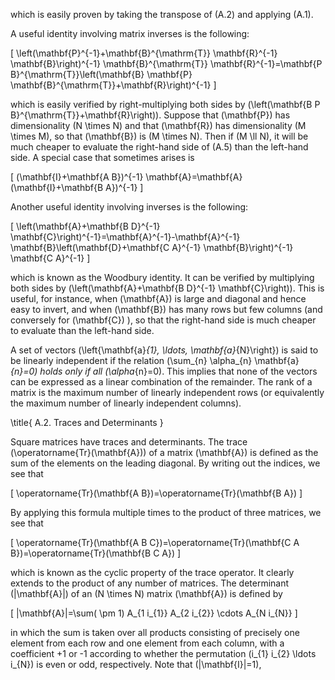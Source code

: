 which is easily proven by taking the transpose of (A.2) and applying (A.1).

A useful identity involving matrix inverses is the following:

\[
\left(\mathbf{P}^{-1}+\mathbf{B}^{\mathrm{T}} \mathbf{R}^{-1} \mathbf{B}\right)^{-1} \mathbf{B}^{\mathrm{T}} \mathbf{R}^{-1}=\mathbf{P B}^{\mathrm{T}}\left(\mathbf{B} \mathbf{P} \mathbf{B}^{\mathrm{T}}+\mathbf{R}\right)^{-1}
\]

which is easily verified by right-multiplying both sides by \(\left(\mathbf{B P B}^{\mathrm{T}}+\mathbf{R}\right)\). Suppose that \(\mathbf{P}\) has dimensionality \(N \times N\) and that \(\mathbf{R}\) has dimensionality \(M \times M\), so that \(\mathbf{B}\) is \(M \times N\). Then if \(M \ll N\), it will be much cheaper to evaluate the right-hand side of (A.5) than the left-hand side. A special case that sometimes arises is

\[
(\mathbf{I}+\mathbf{A B})^{-1} \mathbf{A}=\mathbf{A}(\mathbf{I}+\mathbf{B A})^{-1}
\]

Another useful identity involving inverses is the following:

\[
\left(\mathbf{A}+\mathbf{B D}^{-1} \mathbf{C}\right)^{-1}=\mathbf{A}^{-1}-\mathbf{A}^{-1} \mathbf{B}\left(\mathbf{D}+\mathbf{C A}^{-1} \mathbf{B}\right)^{-1} \mathbf{C A}^{-1}
\]

which is known as the Woodbury identity. It can be verified by multiplying both sides by \(\left(\mathbf{A}+\mathbf{B D}^{-1} \mathbf{C}\right)\). This is useful, for instance, when \(\mathbf{A}\) is large and diagonal and hence easy to invert, and when \(\mathbf{B}\) has many rows but few columns (and conversely for \(\mathbf{C}\) ), so that the right-hand side is much cheaper to evaluate than the left-hand side.

A set of vectors \(\left\{\mathbf{a}_{1}, \ldots, \mathbf{a}_{N}\right\}\) is said to be linearly independent if the relation \(\sum_{n} \alpha_{n} \mathbf{a}_{n}=0\) holds only if all \(\alpha_{n}=0\). This implies that none of the vectors can be expressed as a linear combination of the remainder. The rank of a matrix is the maximum number of linearly independent rows (or equivalently the maximum number of linearly independent columns).

\title{
A.2. Traces and Determinants
}

Square matrices have traces and determinants. The trace \(\operatorname{Tr}(\mathbf{A})\) of a matrix \(\mathbf{A}\) is defined as the sum of the elements on the leading diagonal. By writing out the indices, we see that

\[
\operatorname{Tr}(\mathbf{A B})=\operatorname{Tr}(\mathbf{B A})
\]

By applying this formula multiple times to the product of three matrices, we see that

\[
\operatorname{Tr}(\mathbf{A B C})=\operatorname{Tr}(\mathbf{C A B})=\operatorname{Tr}(\mathbf{B C A})
\]

which is known as the cyclic property of the trace operator. It clearly extends to the product of any number of matrices. The determinant \(|\mathbf{A}|\) of an \(N \times N\) matrix \(\mathbf{A}\) is defined by

\[
|\mathbf{A}|=\sum( \pm 1) A_{1 i_{1}} A_{2 i_{2}} \cdots A_{N i_{N}}
\]

in which the sum is taken over all products consisting of precisely one element from each row and one element from each column, with a coefficient +1 or -1 according to whether the permutation \(i_{1} i_{2} \ldots i_{N}\) is even or odd, respectively. Note that \(|\mathbf{I}|=1\),